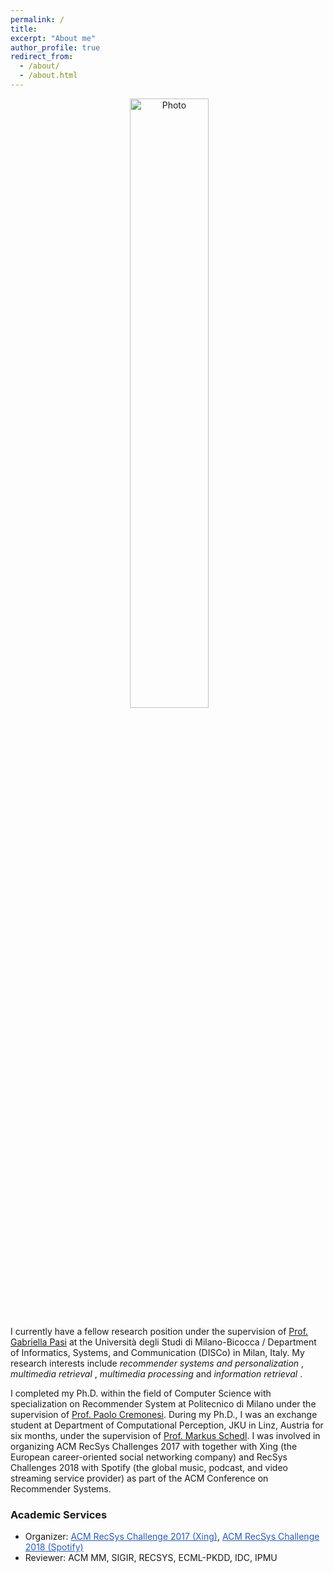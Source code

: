 ```yaml
---
permalink: /
title:
excerpt: "About me"
author_profile: true
redirect_from:
  - /about/
  - /about.html
---
```


<p align="center">
  <img src="https://raw.githubusercontent.com/yasdel/yasdel.github.io/master/images/deldjoo2.jpg" alt="Photo" style=" width: 50%;"/>
</p>
I currently have a fellow research position under the supervision of <a href="http://www.ir.disco.unimib.it/people/pasi-gabriella/">Prof. Gabriella Pasi</a> at the Università degli Studi di Milano-Bicocca / Department of Informatics, Systems, and Communication (DISCo) in Milan, Italy. My research interests include <i> recommender systems and personalization </i>, <i>multimedia retrieval </i>, <i>multimedia processing </i> and <i>information retrieval </i>.

I completed my Ph.D. within the field of Computer Science with specialization on Recommender System at Politecnico di Milano under the supervision of <a href="http://www.deib.polimi.it/eng/people/details/159156">Prof. Paolo Cremonesi</a>. During my Ph.D., I was an exchange student at Department of Computational Perception, JKU in Linz, Austria for six months, under the supervision of <a href="http://www.cp.jku.at/people/schedl/">Prof. Markus Schedl</a>. I was involved in organizing ACM RecSys Challenges 2017 with together with Xing (the European career-oriented social networking company) and RecSys Challenges 2018 with Spotify (the global music, podcast, and video streaming service provider) as part of the ACM Conference on Recommender Systems.

<h3>Academic Services</h3>

<ul>
  <li> Organizer: <a href="https://recsys.acm.org/recsys17/challenge/" style="color: #2A5DB0">ACM RecSys Challenge 2017 (Xing)</a>, <a href="https://recsys-challenge.spotify.com/overview" style="color: #2A5DB0">ACM RecSys Challenge 2018 (Spotify)</a> </li>
  <li> Reviewer: ACM MM, SIGIR, RECSYS, ECML-PKDD, IDC, IPMU </li>
</ul>




